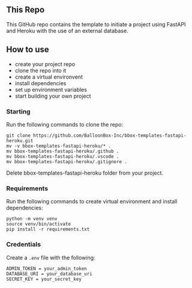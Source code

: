 ## This Repo

This GitHub repo contains the template to initiate a project using FastAPI and Heroku with the use of an external database.

## How to use

- create your project repo
- clone the repo into it
- create a virtual environvent
- install dependencies
- set up environment variables
- start building your own project

### Starting

Run the following commands to clone the repo:

```
git clone https://github.com/BalloonBox-Inc/bbox-templates-fastapi-heroku.git
mv -v bbox-templates-fastapi-heroku/* .
mv bbox-templates-fastapi-heroku/.github .
mv bbox-templates-fastapi-heroku/.vscode .
mv bbox-templates-fastapi-heroku/.gitignore .
```

Delete bbox-templates-fastapi-heroku folder from your project.

### Requirements

Run the following commands to create virtual environment and install dependencies:

```
python -m venv venv
source venv/bin/activate
pip install -r requirements.txt
```

### Credentials

Create a `.env` file with the following:

```
ADMIN_TOKEN = your_admin_token
DATABASE_URI = your_database_uri
SECRET_KEY = your_secret_key
```
